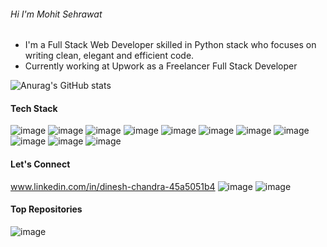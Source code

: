 ######               Hi  I'm Mohit Sehrawat

- I'm a Full Stack Web Developer skilled in Python stack who focuses on writing clean, elegant and efficient code.
- Currently working at Upwork as a Freelancer Full Stack Developer

![Anurag's GitHub stats](https://github-readme-stats.vercel.app/api?username=anuraghazra&theme=dark&show_icons=true)

#### Tech Stack

![image](https://github.com/dcyadav1619/dcyadav1619/assets/90493714/e565f802-c3f7-4411-b9a8-c8cdee1a41fc) ![image](https://github.com/dcyadav1619/dcyadav1619/assets/90493714/62222bd2-d634-4ee9-a73f-73bfb77efd57) ![image](https://github.com/dcyadav1619/dcyadav1619/assets/90493714/674528d1-26b6-4539-a00c-a47a035cddf0) ![image](https://github.com/dcyadav1619/dcyadav1619/assets/90493714/87c2e79c-a8c0-42d2-abfa-d6a111230453) ![image](https://github.com/dcyadav1619/dcyadav1619/assets/90493714/c50f0e21-e33b-435c-b50a-c4194b0d44d4) ![image](https://github.com/dcyadav1619/dcyadav1619/assets/90493714/f67618fd-b24b-4bfa-8d50-3edaf9270e66) ![image](https://github.com/dcyadav1619/dcyadav1619/assets/90493714/6e2f38cc-6004-4ef1-a8ed-674a362e6004) ![image](https://github.com/dcyadav1619/dcyadav1619/assets/90493714/b86ae387-dfe2-4789-9b55-9e4a8e1d2234) ![image](https://github.com/dcyadav1619/dcyadav1619/assets/90493714/1031038b-133c-4afb-8677-c061cc681ac3) ![image](https://github.com/dcyadav1619/dcyadav1619/assets/90493714/9b0829f9-375d-4e01-9152-d1165c246f44) ![image](https://github.com/dcyadav1619/dcyadav1619/assets/90493714/a3be8267-8b68-47c2-a9d5-d4870d962c47)


#### Let's Connect
www.linkedin.com/in/dinesh-chandra-45a5051b4
![image](https://github.com/dcyadav1619/dcyadav1619/assets/90493714/bb146d77-1093-4cd4-891f-752f5572e5a8)
![image](https://github.com/dcyadav1619/dcyadav1619/assets/90493714/2b022086-2d2c-4c00-bb57-ccfaeb354d85)

#### Top Repositories
![image](https://github.com/dcyadav1619/dcyadav1619/assets/90493714/4ea521fa-44d7-447a-9964-2f991676a1b7)

